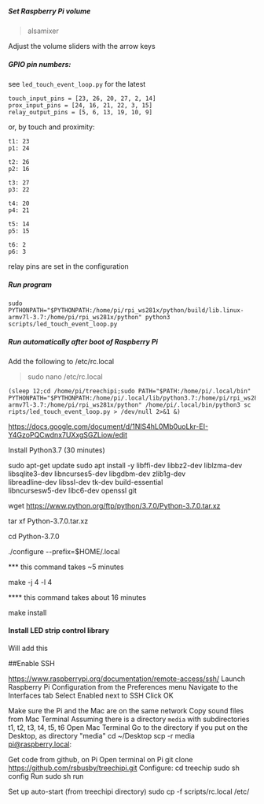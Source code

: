 

##### Set Raspberry Pi volume 

>alsamixer

Adjust the volume sliders with the arrow keys  


##### GPIO pin numbers:  
see `led_touch_event_loop.py` for the latest 

```
touch_input_pins = [23, 26, 20, 27, 2, 14]
prox_input_pins = [24, 16, 21, 22, 3, 15]
relay_output_pins = [5, 6, 13, 19, 10, 9]
```
or, by touch and proximity:
```
t1: 23
p1: 24

t2: 26
p2: 16

t3: 27
p3: 22

t4: 20
p4: 21

t5: 14
p5: 15

t6: 2
p6: 3
```
relay pins are set in the configuration

##### Run program
`sudo PYTHONPATH="$PYTHONPATH:/home/pi/rpi_ws281x/python/build/lib.linux-armv7l-3.7:/home/pi/rpi_ws281x/python" python3 scripts/led_touch_event_loop.py`
 
 
##### Run automatically after boot of Raspberry Pi
Add the following to /etc/rc.local

>sudo nano /etc/rc.local

```
(sleep 12;cd /home/pi/treechipi;sudo PATH="$PATH:/home/pi/.local/bin" PYTHONPATH="$PYTHONPATH:/home/pi/.local/lib/python3.7:/home/pi/rpi_ws281x/python/build/lib.linux-armv7l-3.7:/home/pi/rpi_ws281x/python" /home/pi/.local/bin/python3 sc
ripts/led_touch_event_loop.py > /dev/null 2>&1 &)
```


https://docs.google.com/document/d/1NlS4hL0Mb0uoLkr-EI-Y4GzoPQCwdnx7UXxgSGZLiow/edit



Install Python3.7  (30 minutes)


sudo apt-get update
sudo apt install -y libffi-dev libbz2-dev liblzma-dev \
    libsqlite3-dev libncurses5-dev libgdbm-dev zlib1g-dev \
    libreadline-dev libssl-dev tk-dev build-essential \
    libncursesw5-dev libc6-dev openssl git
    
wget https://www.python.org/ftp/python/3.7.0/Python-3.7.0.tar.xz

tar xf Python-3.7.0.tar.xz

cd Python-3.7.0

./configure --prefix=$HOME/.local
 
*** this command takes ~5 minutes

make -j 4 -l 4

  **** this command takes about 16 minutes

make install

#### Install LED strip control library
Will add this 
	
##Enable SSH 

https://www.raspberrypi.org/documentation/remote-access/ssh/
Launch Raspberry Pi Configuration from the Preferences menu
Navigate to the Interfaces tab
Select Enabled next to SSH
Click OK

Make sure the Pi and the Mac are on the same network 
Copy sound  files from Mac Terminal
Assuming there is a directory `media` with subdirectories t1, t2, t3, t4, t5, t6
Open Mac Terminal
Go to the directory
if you put on the Desktop, as directory "media"
cd ~/Desktop
scp -r media pi@raspberry.local:

Get code from github, on Pi
Open terminal on Pi
git clone https://github.com/rsbusby/treechipi.git 
Configure:
cd treechip
sudo sh config
Run
sudo sh run

Set up auto-start
(from treechipi directory)
sudo cp -f scripts/rc.local /etc/

